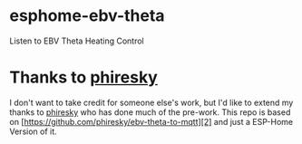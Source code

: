 # esphome-ebv-theta
Listen to EBV Theta Heating Control

# Thanks to [phiresky][1]
I don't want to take credit for someone else's work, but I'd like to extend my thanks to [phiresky][1] who has done much of the pre-work.
This repo is based on [https://github.com/phiresky/ebv-theta-to-mqtt][2] and just a ESP-Home Version of it. 

[1]: https://github.com/phiresky
[2]: https://github.com/phiresky/ebv-theta-to-mqtt
